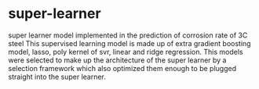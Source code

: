 # super-learner
super learner model implemented in the prediction of corrosion rate of 3C steel
This supervised learning model is made up of extra gradient boosting model,
lasso, poly kernel of svr, linear and ridge regression. This models were selected
to make up the architecture of the super learner by a selection framework which also
optimized them enough to be plugged straight into the super learner.
